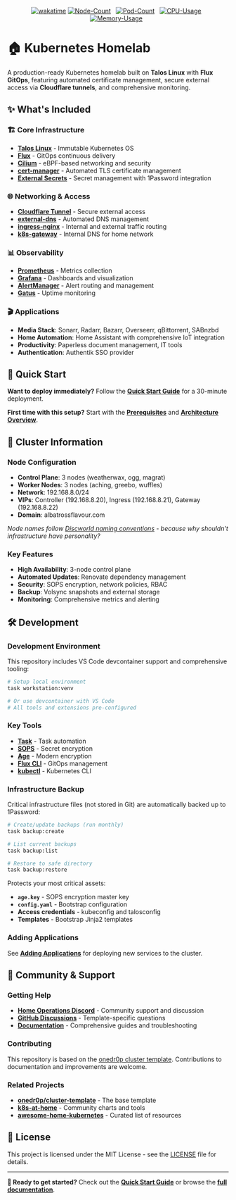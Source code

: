 <div align="center">

[![wakatime](https://wakatime.com/badge/user/97c75e0e-3119-41db-b612-8c629b4e97f4/project/ef519725-9fe1-48f5-83e1-57bf5545021e.svg)](https://wakatime.com/badge/user/97c75e0e-3119-41db-b612-8c629b4e97f4/project/ef519725-9fe1-48f5-83e1-57bf5545021e)
[![Node-Count](https://img.shields.io/endpoint?url=https%3A%2F%2Fkromgo.albatrossflavour.com%2Fcluster_node_count&style=flat-square&label=Nodes)](https://github.com/kashalls/kromgo)&nbsp;&nbsp;
[![Pod-Count](https://img.shields.io/endpoint?url=https%3A%2F%2Fkromgo.albatrossflavour.com%2Fcluster_pod_count&style=flat-square&label=Pods)](https://github.com/kashalls/kromgo)&nbsp;&nbsp;
[![CPU-Usage](https://img.shields.io/endpoint?url=https%3A%2F%2Fkromgo.albatrossflavour.com%2Fcluster_cpu_usage&style=flat-square&label=CPU)](https://github.com/kashalls/kromgo)&nbsp;&nbsp;
[![Memory-Usage](https://img.shields.io/endpoint?url=https%3A%2F%2Fkromgo.albatrossflavour.com%2Fcluster_memory_usage&style=flat-square&label=Memory)](https://github.com/kashalls/kromgo)&nbsp;&nbsp;

</div>

# 🏠 Kubernetes Homelab

A production-ready Kubernetes homelab built on **Talos Linux** with **Flux GitOps**, featuring automated certificate management, secure external access via **Cloudflare tunnels**, and comprehensive monitoring.

## ✨ What's Included

### 🏗 Core Infrastructure

- **[Talos Linux](https://www.talos.dev/)** - Immutable Kubernetes OS
- **[Flux](https://fluxcd.io/)** - GitOps continuous delivery
- **[Cilium](https://cilium.io/)** - eBPF-based networking and security
- **[cert-manager](https://cert-manager.io/)** - Automated TLS certificate management
- **[External Secrets](https://external-secrets.io/)** - Secret management with 1Password integration

### 🌐 Networking & Access

- **[Cloudflare Tunnel](https://www.cloudflare.com/products/tunnel/)** - Secure external access
- **[external-dns](https://github.com/kubernetes-sigs/external-dns)** - Automated DNS management
- **[ingress-nginx](https://kubernetes.github.io/ingress-nginx/)** - Internal and external traffic routing
- **[k8s-gateway](https://github.com/ori-edge/k8s_gateway)** - Internal DNS for home network

### 📊 Observability

- **[Prometheus](https://prometheus.io/)** - Metrics collection
- **[Grafana](https://grafana.com/)** - Dashboards and visualization
- **[AlertManager](https://prometheus.io/docs/alerting/latest/alertmanager/)** - Alert routing and management
- **[Gatus](https://gatus.io/)** - Uptime monitoring

### 🎬 Applications

- **Media Stack**: Sonarr, Radarr, Bazarr, Overseerr, qBittorrent, SABnzbd
- **Home Automation**: Home Assistant with comprehensive IoT integration
- **Productivity**: Paperless document management, IT tools
- **Authentication**: Authentik SSO provider

## 🚀 Quick Start

**Want to deploy immediately?** Follow the **[Quick Start Guide](./docs/installation/quick-start.md)** for a 30-minute deployment.

**First time with this setup?** Start with the **[Prerequisites](./docs/installation/prerequisites.md)** and **[Architecture Overview](./docs/architecture/overview.md)**.

## 🎯 Cluster Information

### Node Configuration

- **Control Plane**: 3 nodes (weatherwax, ogg, magrat)
- **Worker Nodes**: 3 nodes (aching, greebo, wuffles)
- **Network**: 192.168.8.0/24
- **VIPs**: Controller (192.168.8.20), Ingress (192.168.8.21), Gateway (192.168.8.22)
- **Domain**: albatrossflavour.com

*Node names follow [Discworld naming conventions](./docs/about/naming-conventions.md) - because why shouldn't infrastructure have personality?*

### Key Features

- **High Availability**: 3-node control plane
- **Automated Updates**: Renovate dependency management
- **Security**: SOPS encryption, network policies, RBAC
- **Backup**: Volsync snapshots and external storage
- **Monitoring**: Comprehensive metrics and alerting

## 🛠 Development

### Development Environment

This repository includes VS Code devcontainer support and comprehensive tooling:

```bash
# Setup local environment
task workstation:venv

# Or use devcontainer with VS Code
# All tools and extensions pre-configured
```

### Key Tools

- **[Task](https://taskfile.dev/)** - Task automation
- **[SOPS](https://github.com/getsops/sops)** - Secret encryption
- **[Age](https://github.com/FiloSottile/age)** - Modern encryption
- **[Flux CLI](https://fluxcd.io/flux/cmd/)** - GitOps management
- **[kubectl](https://kubernetes.io/docs/reference/kubectl/)** - Kubernetes CLI

### Infrastructure Backup

Critical infrastructure files (not stored in Git) are automatically backed up to 1Password:

```bash
# Create/update backups (run monthly)
task backup:create

# List current backups
task backup:list

# Restore to safe directory
task backup:restore
```

Protects your most critical assets:

- **`age.key`** - SOPS encryption master key
- **`config.yaml`** - Bootstrap configuration
- **Access credentials** - kubeconfig and talosconfig
- **Templates** - Bootstrap Jinja2 templates

### Adding Applications

See **[Adding Applications](./docs/development/adding-applications.md)** for deploying new services to the cluster.

## 🤝 Community & Support

### Getting Help

- **[Home Operations Discord](https://discord.gg/home-operations)** - Community support and discussion
- **[GitHub Discussions](https://github.com/onedr0p/cluster-template/discussions)** - Template-specific questions
- **[Documentation](./docs/)** - Comprehensive guides and troubleshooting

### Contributing

This repository is based on the [onedr0p cluster template](https://github.com/onedr0p/cluster-template). Contributions to documentation and improvements are welcome.

### Related Projects

- **[onedr0p/cluster-template](https://github.com/onedr0p/cluster-template)** - The base template
- **[k8s-at-home](https://github.com/k8s-at-home)** - Community charts and tools
- **[awesome-home-kubernetes](https://github.com/k8s-at-home/awesome-home-kubernetes)** - Curated list of resources

## 📜 License

This project is licensed under the MIT License - see the [LICENSE](./LICENSE) file for details.

---

**🚀 Ready to get started?** Check out the **[Quick Start Guide](./docs/installation/quick-start.md)** or browse the **[full documentation](./docs/README.md)**.
